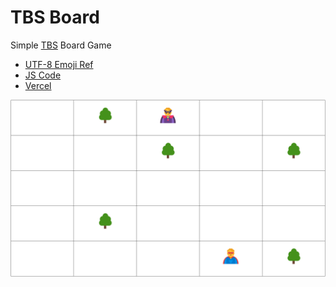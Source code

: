 # TBS Board
Simple [TBS](https://en.wikipedia.org/wiki/Turn-based_strategy) Board Game

* [UTF-8 Emoji Ref](https://www.w3schools.com/charsets/ref_emoji_body.asp)
* [JS Code](https://github.com/EN10/TBS-Board/blob/main/index.html)
* [Vercel](https://tbs01.vercel.app)

![Image](https://github.com/EN10/TBS-Board/blob/main/image.png)
